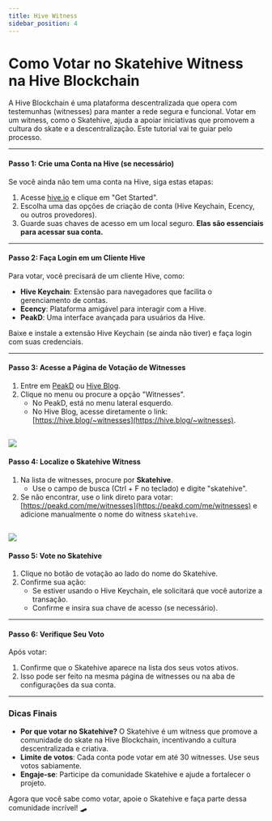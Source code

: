 ```yaml
---
title: Hive Witness
sidebar_position: 4
---
```


# Como Votar no Skatehive Witness na Hive Blockchain

A Hive Blockchain é uma plataforma descentralizada que opera com testemunhas (witnesses) para manter a rede segura e funcional. Votar em um witness, como o Skatehive, ajuda a apoiar iniciativas que promovem a cultura do skate e a descentralização. Este tutorial vai te guiar pelo processo.

---

#### Passo 1: Crie uma Conta na Hive (se necessário)
Se você ainda não tem uma conta na Hive, siga estas etapas:
1. Acesse [hive.io](https://hive.io) e clique em "Get Started".
2. Escolha uma das opções de criação de conta (Hive Keychain, Ecency, ou outros provedores).
3. Guarde suas chaves de acesso em um local seguro. **Elas são essenciais para acessar sua conta.**

---

#### Passo 2: Faça Login em um Cliente Hive
Para votar, você precisará de um cliente Hive, como:
- **Hive Keychain**: Extensão para navegadores que facilita o gerenciamento de contas.
- **Ecency**: Plataforma amigável para interagir com a Hive.
- **PeakD**: Uma interface avançada para usuários da Hive.

Baixe e instale a extensão Hive Keychain (se ainda não tiver) e faça login com suas credenciais.

---

#### Passo 3: Acesse a Página de Votação de Witnesses
1. Entre em [PeakD](https://peakd.com) ou [Hive Blog](https://hive.blog).
2. Clique no menu ou procure a opção "Witnesses".
   - No PeakD, está no menu lateral esquerdo.
   - No Hive Blog, acesse diretamente o link: [https://hive.blog/~witnesses](https://hive.blog/~witnesses).

![](https://i.ibb.co/ZhFv3bY/image.png)
---

#### Passo 4: Localize o Skatehive Witness
1. Na lista de witnesses, procure por **Skatehive**.
   - Use o campo de busca (Ctrl + F no teclado) e digite "skatehive".
2. Se não encontrar, use o link direto para votar: [https://peakd.com/me/witnesses](https://peakd.com/me/witnesses) e adicione manualmente o nome do witness `skatehive`.

![](https://i.ibb.co/M7frCxC/image.png)
---

#### Passo 5: Vote no Skatehive
1. Clique no botão de votação ao lado do nome do Skatehive.
2. Confirme sua ação:
   - Se estiver usando o Hive Keychain, ele solicitará que você autorize a transação.
   - Confirme e insira sua chave de acesso (se necessário).

---

#### Passo 6: Verifique Seu Voto
Após votar:
1. Confirme que o Skatehive aparece na lista dos seus votos ativos.
2. Isso pode ser feito na mesma página de witnesses ou na aba de configurações da sua conta.

---

### Dicas Finais
- **Por que votar no Skatehive?** O Skatehive é um witness que promove a comunidade do skate na Hive Blockchain, incentivando a cultura descentralizada e criativa.
- **Limite de votos**: Cada conta pode votar em até 30 witnesses. Use seus votos sabiamente.
- **Engaje-se**: Participe da comunidade Skatehive e ajude a fortalecer o projeto.

Agora que você sabe como votar, apoie o Skatehive e faça parte dessa comunidade incrível! 🛹